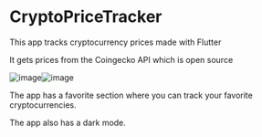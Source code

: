 # CryptoPriceTracker
This app tracks cryptocurrency prices made with Flutter

It gets prices from the Coingecko API which is open source

![image](https://user-images.githubusercontent.com/48626706/178340450-a6ef8c73-d128-4e4e-b7b8-223a298c4e00.png)![image](https://user-images.githubusercontent.com/48626706/178340632-c5d74141-2599-434e-8d1a-7d63dc3db946.png)

The app has a favorite section where you can track your favorite cryptocurrencies.

The app also has a dark mode.
